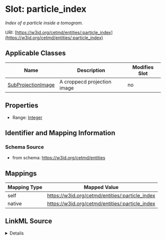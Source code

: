 

# Slot: particle_index


_Index of a particle inside a tomogram._





URI: [https://w3id.org/cetmd/entities/:particle_index](https://w3id.org/cetmd/entities/:particle_index)



<!-- no inheritance hierarchy -->





## Applicable Classes

| Name | Description | Modifies Slot |
| --- | --- | --- |
| [SubProjectionImage](SubProjectionImage.md) | A croppecd projection image |  no  |







## Properties

* Range: [Integer](Integer.md)





## Identifier and Mapping Information







### Schema Source


* from schema: https://w3id.org/cetmd/entities




## Mappings

| Mapping Type | Mapped Value |
| ---  | ---  |
| self | https://w3id.org/cetmd/entities/:particle_index |
| native | https://w3id.org/cetmd/entities/:particle_index |




## LinkML Source

<details>
```yaml
name: particle_index
description: Index of a particle inside a tomogram.
from_schema: https://w3id.org/cetmd/entities
rank: 1000
alias: particle_index
domain_of:
- SubProjectionImage
range: integer

```
</details>